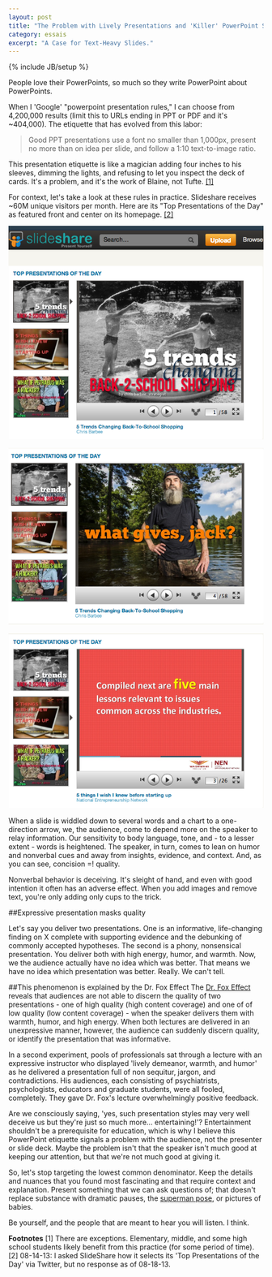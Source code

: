 ```yaml
---
layout: post
title: "The Problem with Lively Presentations and 'Killer' PowerPoint Slides"
category: essais
excerpt: "A Case for Text-Heavy Slides."
---
```

{% include JB/setup %}

People love their PowerPoints, so much so they write PowerPoint about PowerPoints.

When I 'Google' "powerpoint presentation rules," I can choose from 4,200,000 results (limit this to URLs ending in PPT or PDF and it's ~404,000). The etiquette that has evolved from this labor:

>Good PPT presentations use a font no smaller than 1,000px, present no more than on idea per slide, and follow a    1:10 text-to-image ratio.

This presentation etiquette is like a magician adding four inches to his sleeves, dimming the lights, and refusing to let you inspect the deck of cards. It's a problem, and it's the work of Blaine, not Tufte. [\[1\]](#fn1)

For context, let's take a look at these rules in practice. Slideshare receives ~60M unique visitors per month. Here are its "Top Presentations of the Day" as featured front and center on its homepage. [\[2\]](#fn2)

![Most popular SlideShare presentations](/assets/images/slideshare-mostpopular.png)

![Jack slide](/assets/images/jack-slide.png)

![Nonsense slide](/assets/images/nonsenseslide.png)

When a slide is widdled down to several words and a chart to a one-direction arrow, we, the audience, come to depend more on the speaker to relay information. Our sensitivity to body language, tone, and - to a lesser extent - words is heightened. The speaker, in turn, comes to lean on humor and nonverbal cues and away from insights, evidence, and context. And, as you can see, concision =! quality.

Nonverbal behavior is deceiving. It's sleight of hand, and even with good intention it often has an adverse effect. When you add images and remove text, you're only adding only cups to the trick.

##Expressive presentation masks quality

Let's say you deliver two presentations. One is an informative, life-changing finding on X complete with supporting evidence and the debunking of commonly accepted hypotheses. The second is a phony, nonsensical presentation. You deliver both with high energy, humor, and warmth. Now, we the audience actually have no idea which was better. That means we have no idea which presentation was better. Really. We can't tell.

##This phenomenon is explained by the Dr. Fox Effect
The [Dr. Fox Effect](http://en.wikipedia.org/wiki/Dr._Fox_effect) reveals that audiences are not able to discern the quality of two presentations - one of high quality (high content coverage) and one of of low quality (low content coverage) - when the speaker delivers them with warmth, humor, and high energy. When both lectures are delivered in an unexpressive manner, however, the audience can suddenly discern quality, or identify the presentation that was informative.

In a second experiment, pools of professionals sat through a lecture with an expressive instructor who displayed 'lively demeanor, warmth, and humor' as he delivered a presentation full of non sequitur, jargon, and contradictions. His audiences, each consisting of psychiatrists, psychologists, educators and graduate students, were all fooled, completely. They gave Dr. Fox's lecture overwhelmingly positive feedback.

Are we consciously saying, 'yes, such presentation styles may very well deceive us but they're just so much more... entertaining!'? Entertainment shouldn't be a prerequisite for education, which is why I believe this PowerPoint etiquette signals a problem with the audience, not the presenter or slide deck. Maybe the problem isn't that the speaker isn't much good at keeping our attention, but that we're not much good at giving it.

So, let's stop targeting the lowest common denominator. Keep the details and nuances that you found most fascinating and that require context and explanation. Present something that we can ask questions of; that doesn't replace substance with dramatic pauses, the [superman pose](http://www.wired.com/wiredscience/2012/05/st_cuddy/), or pictures of babies.

Be yourself, and the people that are meant to hear you will listen. I think.

**Footnotes**
<a id="fn1">[1]</a>
There are exceptions. Elementary, middle, and some high school students likely benefit from this practice (for some period of time).
<a id="fn2">[2]</a>
08-14-13: I asked SlideShare how it selects its 'Top Presentations of the Day' via Twitter, but no response as of 08-18-13.